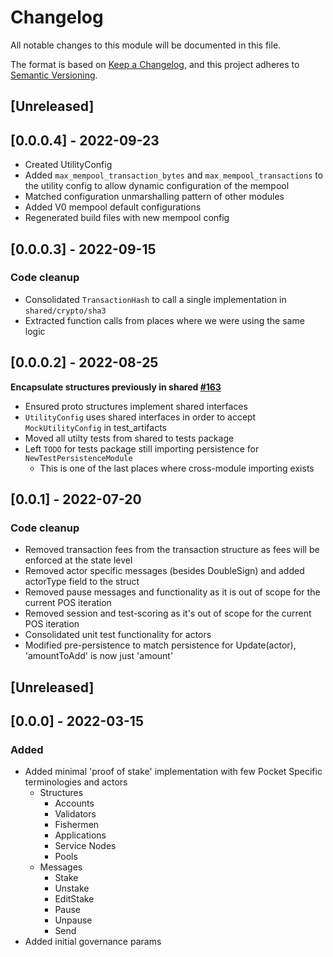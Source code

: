 # Changelog

All notable changes to this module will be documented in this file.

The format is based on [Keep a Changelog](https://keepachangelog.com/en/1.0.0/),
and this project adheres to [Semantic Versioning](https://semver.org/spec/v2.0.0.html).

## [Unreleased]

## [0.0.0.4] - 2022-09-23
- Created UtilityConfig
- Added `max_mempool_transaction_bytes` and `max_mempool_transactions` to the utility 
  config to allow dynamic configuration of the mempool
- Matched configuration unmarshalling pattern of other modules
- Added V0 mempool default configurations
- Regenerated build files with new mempool config

## [0.0.0.3] - 2022-09-15

### Code cleanup

- Consolidated `TransactionHash` to call a single implementation in `shared/crypto/sha3`
- Extracted function calls from places where we were using the same logic

## [0.0.0.2] - 2022-08-25

**Encapsulate structures previously in shared [#163](github.com/pokt-network/pocket/issues/163)**

- Ensured proto structures implement shared interfaces
- `UtilityConfig` uses shared interfaces in order to accept `MockUtilityConfig` in test_artifacts
- Moved all utilty tests from shared to tests package
- Left `TODO` for tests package still importing persistence for `NewTestPersistenceModule`
  - This is one of the last places where cross-module importing exists

## [0.0.1] - 2022-07-20

### Code cleanup

- Removed transaction fees from the transaction structure as fees will be enforced at the state level
- Removed actor specific messages (besides DoubleSign) and added actorType field to the struct
- Removed pause messages and functionality as it is out of scope for the current POS iteration
- Removed session and test-scoring as it's out of scope for the current POS iteration
- Consolidated unit test functionality for actors
- Modified pre-persistence to match persistence for Update(actor), 'amountToAdd' is now just 'amount'

## [Unreleased]

## [0.0.0] - 2022-03-15

### Added

- Added minimal 'proof of stake' implementation with few Pocket Specific terminologies and actors
  - Structures
    - Accounts
    - Validators
    - Fishermen
    - Applications
    - Service Nodes
    - Pools
  - Messages
    - Stake
    - Unstake
    - EditStake
    - Pause
    - Unpause
    - Send
- Added initial governance params
